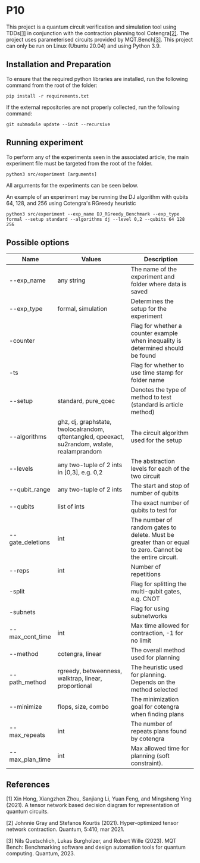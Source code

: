 # P10
This project is a quantum circuit verification and simulation tool using TDDs[[1]](#1) in conjunction with the contraction planning tool Cotengra[[2]](#2). The project uses parameterised circuits provided by MQT.Bench[[3]](#3). This project can only be run on Linux (Ubuntu 20.04) and using Python 3.9. 

## Installation and Preparation
To ensure that the required python libraries are installed, run the following command from the root of the folder:
```
pip install -r requirements.txt
```

If the external repositories are not properly collected, run the following command:
```
git submodule update --init --recursive
```


## Running experiment
To perform any of the experiments seen in the associated article, the main experiment file must be targeted from the root of the folder.
```
python3 src/experiment [arguments]
```

All arguments for the experiments can be seen below.

An example of an experiment may be running the DJ algorithm with qubits 64, 128, and 256 using Cotengra's RGreedy heuristic

```
python3 src/experiment --exp_name DJ_RGreedy_Benchmark --exp_type formal --setup standard --algorithms dj --level 0,2 --qubits 64 128 256
```

## Possible options

| Name             | Values                                                                                        | Description                                                                                                 |
|------------------|-----------------------------------------------------------------------------------------------|-------------------------------------------------------------------------------------------------------------|
| --exp_name       | any string                                                                                    | The name of the experiment and folder where data is saved                                                   |
| --exp_type       | formal, simulation                                                                            | Determines the setup for the experiment                                                                     |
| -counter         |                                                                                               | Flag for whether a counter example when inequality is determined should be found                            |
| -ts              |                                                                                               | Flag for whether to use time stamp for folder name                                                          |
| --setup          | standard, pure_qcec                                                                           | Denotes the type of method to test (standard is article method)                                             |
| --algorithms     | ghz, dj, graphstate, twolocalrandom, qftentangled, qpeexact, su2random, wstate, realamprandom | The circuit algorithm used for the setup                                                                    |
| --levels         | any two-tuple of 2 ints in [0,3], e.g. 0,2                                                    | The abstraction levels for each of the two circuit                                                          |
| --qubit_range    | any two-tuple of 2 ints                                                                       | The start and stop of number of qubits                                                                      |
| --qubits         | list of ints                                                                                  | The exact number of qubits to test for                                                                      |
| --gate_deletions | int                                                                                           | The number of random gates to delete. Must be greater than or equal to zero. Cannot be the entire circuit.  |
| --reps           | int                                                                                           | Number of repetitions                                                                                       |
| -split           |                                                                                               | Flag for splitting the multi-qubit gates, e.g. CNOT                                                         |
| -subnets         |                                                                                               | Flag for using subnetworks                                                                                  |
| --max_cont_time  | int                                                                                           | Max time allowed for contraction, -1 for no limit                                                           |
| --method         | cotengra, linear                                                                              | The overall method used for planning                                                                        |
| --path_method    | rgreedy, betweenness, walktrap, linear, proportional                                          | The heuristic used for planning. Depends on the method selected                                             |
| --minimize       | flops, size, combo                                                                            | The minimization goal for cotengra when finding plans                                                       |
| --max_repeats    | int                                                                                           | The number of repeats plans found by cotengra                                                               |
| --max_plan_time  | int                                                                                           | Max allowed time for planning (soft constraint).                                                            |


## References
<a id="1">[1]</a> 
Xin Hong, Xiangzhen Zhou, Sanjiang Li, Yuan Feng,
and Mingsheng Ying (2021). 
A tensor network based decision diagram for representation of quantum circuits.

<a id="2">[2]</a> 
Johnnie Gray and Stefanos Kourtis (2021). 
Hyper-optimized tensor network contraction. 
Quantum, 5:410, mar 2021.

<a id="3">[3]</a> 
Nils Quetschlich, Lukas Burgholzer, and Robert Wille (2023). 
MQT Bench: Benchmarking software and design automation tools for quantum computing.
Quantum, 2023.
